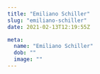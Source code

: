 ```yaml
---
title: "Emiliano Schiller"
slug: "emiliano-schiller"
date: 2021-02-13T12:19:55Z

meta:
  name: "Emiliano Schiller"
  dob: ""
  image: ""
---
```


